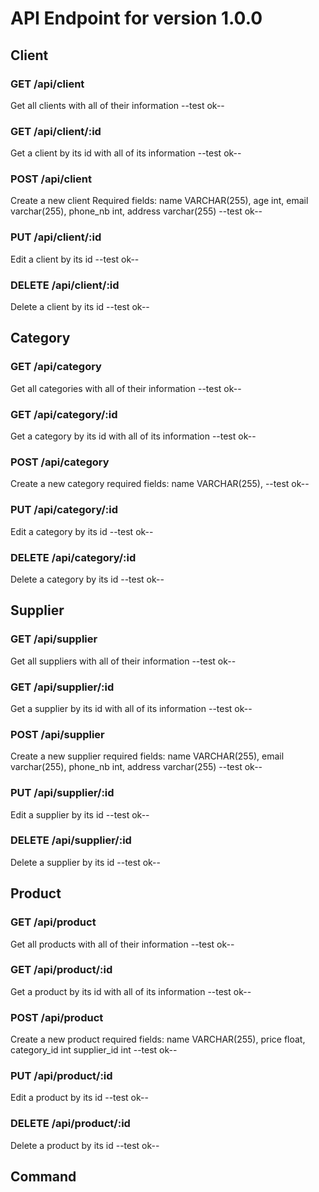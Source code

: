 # API Endpoint for version 1.0.0

## Client

### GET /api/client

Get all clients with all of their information
--test ok--

### GET /api/client/:id

Get a client by its id with all of its information
--test ok--

### POST /api/client

Create a new client
Required fields:
name VARCHAR(255),
age int,
email varchar(255),
phone_nb int,
address varchar(255)
--test ok--

### PUT /api/client/:id

Edit a client by its id
--test ok--

### DELETE /api/client/:id

Delete a client by its id
--test ok--

## Category

### GET /api/category

Get all categories with all of their information
--test ok--

### GET /api/category/:id

Get a category by its id with all of its information
--test ok--

### POST /api/category

Create a new category
required fields:
name VARCHAR(255),
--test ok--

### PUT /api/category/:id

Edit a category by its id
--test ok--

### DELETE /api/category/:id

Delete a category by its id
--test ok--

## Supplier

### GET /api/supplier

Get all suppliers with all of their information
--test ok--

### GET /api/supplier/:id

Get a supplier by its id with all of its information
--test ok--

### POST /api/supplier

Create a new supplier
required fields:
name VARCHAR(255),
email varchar(255),
phone_nb int,
address varchar(255)
--test ok--

### PUT /api/supplier/:id

Edit a supplier by its id
--test ok--

### DELETE /api/supplier/:id

Delete a supplier by its id
--test ok--

## Product

### GET /api/product

Get all products with all of their information
--test ok--

### GET /api/product/:id

Get a product by its id with all of its information
--test ok--

### POST /api/product

Create a new product
required fields:
name VARCHAR(255),
price float,
category_id int
supplier_id int
--test ok--

### PUT /api/product/:id

Edit a product by its id
--test ok--

### DELETE /api/product/:id

Delete a product by its id
--test ok--

## Command
